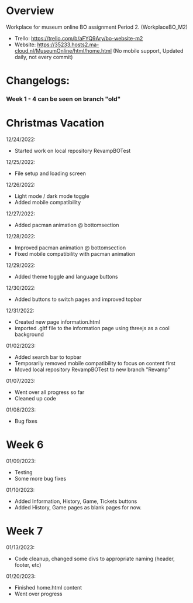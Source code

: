 # Overview
Workplace for museum online BO assignment Period 2. (WorkplaceBO_M2)

- Trello: https://trello.com/b/aFYQ9Ary/bo-website-m2
- Website: https://35233.hosts2.ma-cloud.nl/MuseumOnline/html/home.html (No mobile support, Updated daily, not every commit)

# Changelogs:

### Week 1 - 4 can be seen on branch "old"

# Christmas Vacation

12/24/2022:
- Started work on local repository RevampBOTest

12/25/2022:
- File setup and loading screen

12/26/2022:
- Light mode / dark mode toggle
- Added mobile compatibility

12/27/2022:
- Added pacman animation @ bottomsection

12/28/2022:
- Improved pacman animation @ bottomsection
- Fixed mobile compatibility with pacman animation

12/29/2022:
- Added theme toggle and language buttons

12/30/2022:
- Added buttons to switch pages and improved topbar

12/31/2022:
- Created new page information.html
- imported .gltf file to the information page using threejs as a cool background

01/02/2023:
- Added search bar to topbar
- Temporarily removed mobile compatibility to focus on content first
- Moved local repository RevampBOTest to new branch "Revamp"

01/07/2023:
- Went over all progress so far
- Cleaned up code

01/08/2023:
- Bug fixes

# Week 6

01/09/2023:
- Testing
- Some more bug fixes

01/10/2023:
- Added Information, History, Game, Tickets buttons
- Added History, Game pages as blank pages for now.

# Week 7
01/13/2023:
- Code cleanup, changed some divs to appropriate naming (header, footer, etc)

01/20/2023:
- Finished home.html content
- Went over progress
